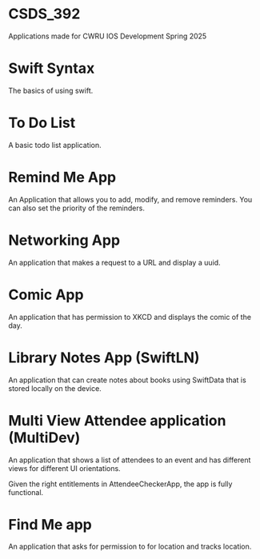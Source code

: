 # CSDS_392
Applications made for CWRU IOS Development Spring 2025

# Swift Syntax
The basics of using swift.

# To Do List
A basic todo list application.

# Remind Me App
An Application that allows you to add, modify, and remove reminders. You can also set the priority of the reminders.

# Networking App
An application that makes a request to a URL and display a uuid.

# Comic App
An application that has permission to XKCD and displays the comic of the day.

# Library Notes App (SwiftLN)
An application that can create notes about books using SwiftData that is stored locally on the device.

# Multi View Attendee application (MultiDev)
An application that shows a list of attendees to an event and has different views for different UI orientations.

Given the right entitlements in AttendeeCheckerApp, the app is fully functional.

# Find Me app
An application that asks for permission to for location and tracks location.
